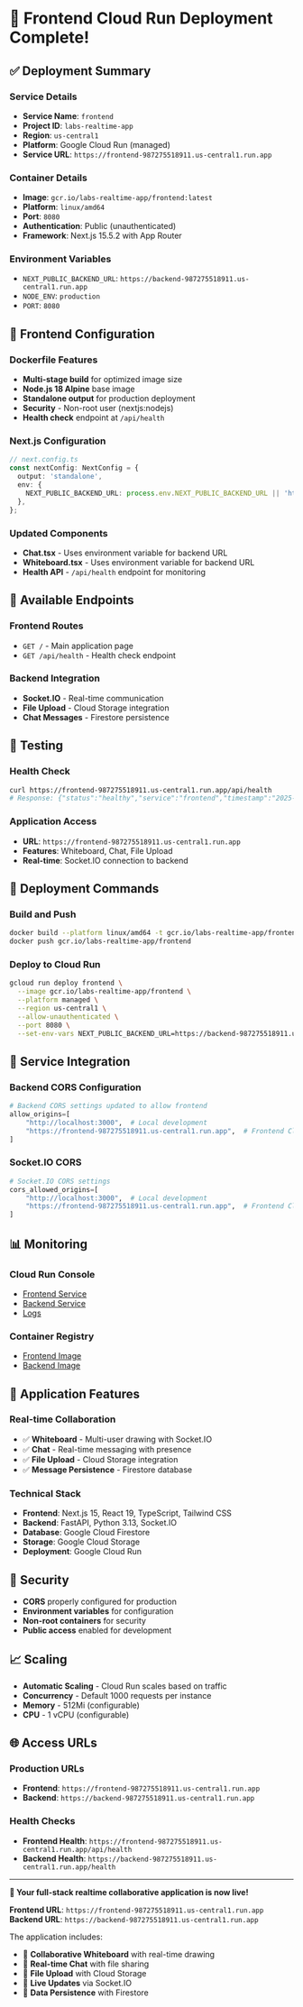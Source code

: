 # 🚀 Frontend Cloud Run Deployment Complete!

## ✅ Deployment Summary

### **Service Details**
- **Service Name**: `frontend`
- **Project ID**: `labs-realtime-app`
- **Region**: `us-central1`
- **Platform**: Google Cloud Run (managed)
- **Service URL**: `https://frontend-987275518911.us-central1.run.app`

### **Container Details**
- **Image**: `gcr.io/labs-realtime-app/frontend:latest`
- **Platform**: `linux/amd64`
- **Port**: `8080`
- **Authentication**: Public (unauthenticated)
- **Framework**: Next.js 15.5.2 with App Router

### **Environment Variables**
- `NEXT_PUBLIC_BACKEND_URL`: `https://backend-987275518911.us-central1.run.app`
- `NODE_ENV`: `production`
- `PORT`: `8080`

## 🔧 Frontend Configuration

### **Dockerfile Features**
- **Multi-stage build** for optimized image size
- **Node.js 18 Alpine** base image
- **Standalone output** for production deployment
- **Security** - Non-root user (nextjs:nodejs)
- **Health check** endpoint at `/api/health`

### **Next.js Configuration**
```typescript
// next.config.ts
const nextConfig: NextConfig = {
  output: 'standalone',
  env: {
    NEXT_PUBLIC_BACKEND_URL: process.env.NEXT_PUBLIC_BACKEND_URL || 'http://localhost:8000',
  },
};
```

### **Updated Components**
- **Chat.tsx** - Uses environment variable for backend URL
- **Whiteboard.tsx** - Uses environment variable for backend URL
- **Health API** - `/api/health` endpoint for monitoring

## 📡 Available Endpoints

### **Frontend Routes**
- `GET /` - Main application page
- `GET /api/health` - Health check endpoint

### **Backend Integration**
- **Socket.IO** - Real-time communication
- **File Upload** - Cloud Storage integration
- **Chat Messages** - Firestore persistence

## 🧪 Testing

### **Health Check**
```bash
curl https://frontend-987275518911.us-central1.run.app/api/health
# Response: {"status":"healthy","service":"frontend","timestamp":"2025-09-09T21:59:37.620Z"}
```

### **Application Access**
- **URL**: `https://frontend-987275518911.us-central1.run.app`
- **Features**: Whiteboard, Chat, File Upload
- **Real-time**: Socket.IO connection to backend

## 🔄 Deployment Commands

### **Build and Push**
```bash
docker build --platform linux/amd64 -t gcr.io/labs-realtime-app/frontend .
docker push gcr.io/labs-realtime-app/frontend
```

### **Deploy to Cloud Run**
```bash
gcloud run deploy frontend \
  --image gcr.io/labs-realtime-app/frontend \
  --platform managed \
  --region us-central1 \
  --allow-unauthenticated \
  --port 8080 \
  --set-env-vars NEXT_PUBLIC_BACKEND_URL=https://backend-987275518911.us-central1.run.app
```

## 🔗 Service Integration

### **Backend CORS Configuration**
```python
# Backend CORS settings updated to allow frontend
allow_origins=[
    "http://localhost:3000",  # Local development
    "https://frontend-987275518911.us-central1.run.app",  # Frontend Cloud Run URL
]
```

### **Socket.IO CORS**
```python
# Socket.IO CORS settings
cors_allowed_origins=[
    "http://localhost:3000",  # Local development
    "https://frontend-987275518911.us-central1.run.app",  # Frontend Cloud Run URL
]
```

## 📊 Monitoring

### **Cloud Run Console**
- [Frontend Service](https://console.cloud.google.com/run/detail/us-central1/frontend)
- [Backend Service](https://console.cloud.google.com/run/detail/us-central1/backend)
- [Logs](https://console.cloud.google.com/run/detail/us-central1/frontend/logs)

### **Container Registry**
- [Frontend Image](https://console.cloud.google.com/gcr/images/labs-realtime-app/frontend)
- [Backend Image](https://console.cloud.google.com/gcr/images/labs-realtime-app/backend)

## 🎯 Application Features

### **Real-time Collaboration**
- ✅ **Whiteboard** - Multi-user drawing with Socket.IO
- ✅ **Chat** - Real-time messaging with presence
- ✅ **File Upload** - Cloud Storage integration
- ✅ **Message Persistence** - Firestore database

### **Technical Stack**
- **Frontend**: Next.js 15, React 19, TypeScript, Tailwind CSS
- **Backend**: FastAPI, Python 3.13, Socket.IO
- **Database**: Google Cloud Firestore
- **Storage**: Google Cloud Storage
- **Deployment**: Google Cloud Run

## 🔐 Security

- **CORS** properly configured for production
- **Environment variables** for configuration
- **Non-root containers** for security
- **Public access** enabled for development

## 📈 Scaling

- **Automatic Scaling** - Cloud Run scales based on traffic
- **Concurrency** - Default 1000 requests per instance
- **Memory** - 512Mi (configurable)
- **CPU** - 1 vCPU (configurable)

## 🌐 Access URLs

### **Production URLs**
- **Frontend**: `https://frontend-987275518911.us-central1.run.app`
- **Backend**: `https://backend-987275518911.us-central1.run.app`

### **Health Checks**
- **Frontend Health**: `https://frontend-987275518911.us-central1.run.app/api/health`
- **Backend Health**: `https://backend-987275518911.us-central1.run.app/health`

---

**🎉 Your full-stack realtime collaborative application is now live!**

**Frontend URL**: `https://frontend-987275518911.us-central1.run.app`
**Backend URL**: `https://backend-987275518911.us-central1.run.app`

The application includes:
- 🎨 **Collaborative Whiteboard** with real-time drawing
- 💬 **Real-time Chat** with file sharing
- 📁 **File Upload** with Cloud Storage
- 🔄 **Live Updates** via Socket.IO
- 💾 **Data Persistence** with Firestore
